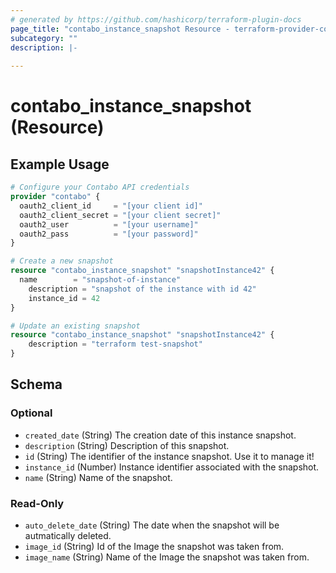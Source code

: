 ```yaml
---
# generated by https://github.com/hashicorp/terraform-plugin-docs
page_title: "contabo_instance_snapshot Resource - terraform-provider-contabo-sdkv2"
subcategory: ""
description: |-
  
---
```


# contabo_instance_snapshot (Resource)



## Example Usage

```terraform
# Configure your Contabo API credentials
provider "contabo" {
  oauth2_client_id     = "[your client id]"
  oauth2_client_secret = "[your client secret]"
  oauth2_user          = "[your username]"
  oauth2_pass          = "[your password]"
}

# Create a new snapshot
resource "contabo_instance_snapshot" "snapshotInstance42" {
  name        = "snapshot-of-instance"
	description = "snapshot of the instance with id 42"
	instance_id = 42
}

# Update an existing snapshot
resource "contabo_instance_snapshot" "snapshotInstance42" {
	description = "terraform test-snapshot"
}
```

<!-- schema generated by tfplugindocs -->
## Schema

### Optional

- `created_date` (String) The creation date of this instance snapshot.
- `description` (String) Description of this snapshot.
- `id` (String) The identifier of the instance snapshot. Use it to manage it!
- `instance_id` (Number) Instance identifier associated with the snapshot.
- `name` (String) Name of the snapshot.

### Read-Only

- `auto_delete_date` (String) The date when the snapshot will be autmatically deleted.
- `image_id` (String) Id of the Image the snapshot was taken from.
- `image_name` (String) Name of the Image the snapshot was taken from.
